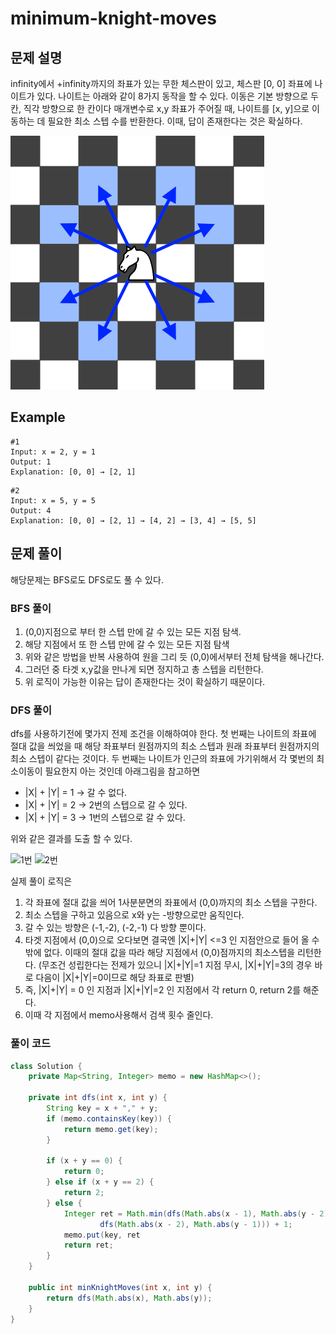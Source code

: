 # minimum-knight-moves

## 문제 설명

infinity에서 +infinity까지의 좌표가 있는 무한 체스판이 있고, 체스판 [0, 0] 좌표에 나이트가 있다.
나이트는 아래와 같이 8가지 동작을 할 수 있다. 이동은 기본 방향으로 두 칸, 직각 방향으로 한 칸이다
매개변수로 x,y 좌표가 주어질 때, 나이트를 [x, y]으로 이동하는 데 필요한 최소 스텝 수를 반환한다. 이때, 답이 존재한다는 것은 확실하다.

![knight](./knight.png)

## Example

```
#1
Input: x = 2, y = 1
Output: 1
Explanation: [0, 0] → [2, 1]
```

```
#2
Input: x = 5, y = 5
Output: 4
Explanation: [0, 0] → [2, 1] → [4, 2] → [3, 4] → [5, 5]
```

## 문제 풀이

해당문제는 BFS로도 DFS로도 풀 수 있다.

### BFS 풀이

1. (0,0)지점으로 부터 한 스텝 만에 갈 수 있는 모든 지점 탐색.
2. 해당 지점에서 또 한 스텝 만에 갈 수 있는 모든 지점 탐색
3. 위와 같은 방법을 반복 사용하여 원을 그리 듯 (0,0)에서부터 전체 탐색을 해나간다.
4. 그러던 중 타겟 x,y값을 만나게 되면 정지하고 총 스텝을 리턴한다.
5. 위 로직이 가능한 이유는 답이 존재한다는 것이 확실하기 때문이다.

### DFS 풀이

dfs를 사용하기전에 몇가지 전제 조건을 이해하여야 한다. 첫 번째는 나이트의 좌표에 절대 값을 씌었을 때 해당 좌표부터 원점까지의 최소 스텝과 원래 좌표부터 원점까지의 최소 스텝이 같다는 것이다. 두 번째는
나이트가 인근의 좌표에 가기위해서 각 몇번의 최소이동이 필요한지 아는 것인데 아래그림을 참고하면

- |X| + |Y| = 1 -> 갈 수 없다.
- |X| + |Y| = 2 -> 2번의 스텝으로 갈 수 있다.
- |X| + |Y| = 3 -> 1번의 스텝으로 갈 수 있다.

위와 같은 결과를 도출 할 수 있다.

![1번](./1번.png)
![2번](./2번.png)

실제 풀이 로직은

1. 각 좌표에 절대 값을 씌어 1사분분면의 좌표에서 (0,0)까지의 최소 스텝을 구한다.
2. 최소 스텝을 구하고 있음으로 x와 y는 -방향으로만 움직인다.
3. 갈 수 있는 방향은 (-1,-2), (-2,-1) 다 방향 뿐이다.
4. 타겟 지점에서 (0,0)으로 오다보면 결국엔 |X|+|Y| <=3 인 지점안으로 들어 올 수 밖에 없다. 이때의 절대 값을 따라 해당 지점에서 (0,0)점까지의 최소스텝을 리턴한다. (무조건 성립한다는 전제가 있으니 |X|+|Y|=1 지점 무시, |X|+|Y|=3의 경우 바로 다음이 |X|+|Y|=0이므로 해당 좌표로 판별)
5. 즉, |X|+|Y| = 0 인 지점과 |X|+|Y|=2 인 지점에서 각 return 0, return 2를 해준다.
6. 이때 각 지점에서 memo사용해서 검색 횟수 줄인다.

### 풀이 코드

```java
class Solution {
    private Map<String, Integer> memo = new HashMap<>();

    private int dfs(int x, int y) {
        String key = x + "," + y;
        if (memo.containsKey(key)) {
            return memo.get(key);
        }

        if (x + y == 0) {
            return 0;
        } else if (x + y == 2) {
            return 2;
        } else {
            Integer ret = Math.min(dfs(Math.abs(x - 1), Math.abs(y - 2)),
                    dfs(Math.abs(x - 2), Math.abs(y - 1))) + 1;
            memo.put(key, ret
            return ret;
        }
    }

    public int minKnightMoves(int x, int y) {
        return dfs(Math.abs(x), Math.abs(y));
    }
}
```
